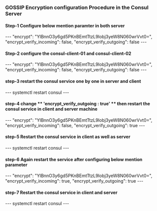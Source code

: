 <h3>GOSSIP Encryption configuration Procedure in the Consul Server</h3> 

<h4>Step-1 Configure below mention paramter in  both server </h4> 
  ---  
    "encrypt": "YlBnnO3y6gd5PKnBEmtTtzL9lobj3yeW8N060wrVvt0=",
    "encrypt_verify_incoming": false,
    "encrypt_verify_outgoing": false
  ---

<h4>Step-2 configure the consul-client-01 and consul-client-02 </h4>
  ---  
    "encrypt": "YlBnnO3y6gd5PKnBEmtTtzL9lobj3yeW8N060wrVvt0=",
    "encrypt_verify_incoming": false, 
    "encrypt_verify_outgoing": false
  --- 

<h4>step-3 restart the consul service one by one in server and client</h4>
  ---
    systemctl restart consul   
  ---

<h4>step-4 change ** 'encrypt_verify_outgoing : true' ** then restart the consul service in client and server machine </h4> 
  ---
    "encrypt": "YlBnnO3y6gd5PKnBEmtTtzL9lobj3yeW8N060wrVvt0=",
    "encrypt_verify_incoming": false, 
    "encrypt_verify_outgoing": true
  ---

<h4>step-5 Restart the consul service in client as well as server</h4> 
  ---
    systemctl restart consul
  ---

<h4>step-6 Again restart the service after configuring below mention parameter</h4>
 ---
     "encrypt": "YlBnnO3y6gd5PKnBEmtTtzL9lobj3yeW8N060wrVvt0=",
     "encrypt_verify_incoming": true, 
     "encrypt_verify_outgoing": true
 ---

<h4>step-7  Restart the consul service in client and server</h4> 
 ---
    systemctl restart consul
 ---
 
 



